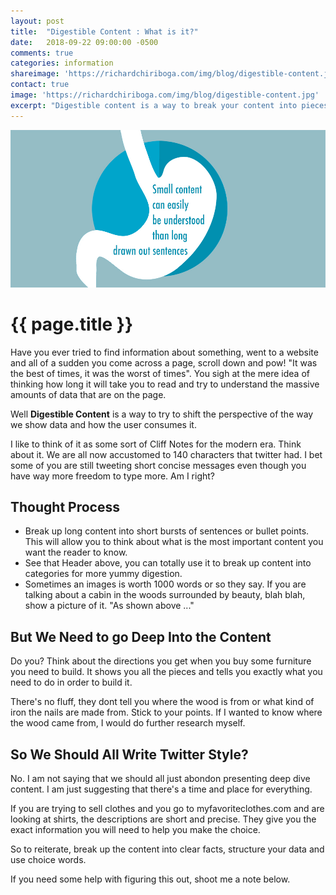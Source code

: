 ```yaml
---
layout: post
title:  "Digestible Content : What is it?"
date:   2018-09-22 09:00:00 -0500
comments: true
categories: information
shareimage: 'https://richardchiriboga.com/img/blog/digestible-content.jpg'
contact: true
image: 'https://richardchiriboga.com/img/blog/digestible-content.jpg'
excerpt: "Digestible content is a way to break your content into pieces making it easier to read and understand"
---
```


<img src="/img/blog/digestible-content.jpg" class="img-responsive center-block featured-blog-img" />

# {{ page.title }}

Have you ever tried to find information about something, went to a website and all of a sudden you come across a page, scroll down and pow! "It was the best of times, it was the worst of times". You sigh at the mere idea of thinking how long it will take you to read and try to understand the massive amounts of data that are on the page. 

Well **Digestible Content** is a way to try to shift the perspective of the way we show data and how the user consumes it. 


I like to think of it as some sort of Cliff Notes for the modern era. Think about it.  We are all now accustomed to 140 characters that twitter had. I bet some of you are still tweeting short concise messages even though you have way more freedom to type more. Am I right?


## Thought Process
* Break up long content into short bursts of sentences or bullet points. This will allow you to think about what is the most important content you want the reader to know. 
* See that Header above, you can totally use it to break up content into categories for more yummy digestion. 
* Sometimes an images is worth 1000 words or so they say. If you are talking about a cabin in the woods surrounded by beauty, blah blah, show a picture of it. "As shown above ..."


## But We Need to go Deep Into the Content
Do you? Think about the directions you get when you buy some furniture you need to build. It shows you all the pieces and tells you exactly what you need to do in order to build it. 

There's no fluff, they dont tell you where the wood is from or what kind of iron the nails are made from. Stick to your points. If I wanted to know where the wood came from, I would do further research myself. 



## So We Should All Write Twitter Style?
No. I am not saying that we should all just abondon presenting deep dive content. I am just suggesting that there's a time and place for everything. 

If you are trying to sell clothes and you go to myfavoriteclothes.com and are looking at shirts, the descriptions are short and precise.  They give you the exact information you will need to help you make the choice. 


So to reiterate, break up the content into clear facts, structure your data and use choice words. 

If you need some help with figuring this out, shoot me a note below. 


